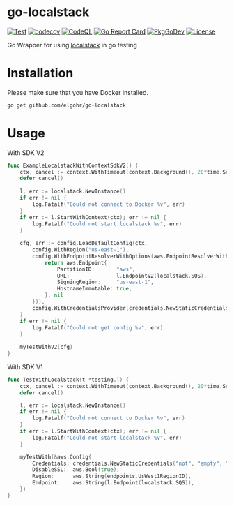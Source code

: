 # go-localstack

[![Test](https://github.com/khulnasoft-lab/go-localstack/workflows/Test/badge.svg)](https://github.com/khulnasoft-lab/go-localstack/actions/workflows/test.yml)
[![codecov](https://codecov.io/gh/khulnasoft-lab/go-localstack/branch/main/graph/badge.svg)](https://codecov.io/gh/khulnasoft-lab/go-localstack)
[![CodeQL](https://github.com/khulnasoft-lab/go-localstack/workflows/CodeQL/badge.svg)](https://github.com/khulnasoft-lab/go-localstack/actions/workflows/codeql-analysis.yml)
[![Go Report Card](https://goreportcard.com/badge/github.com/khulnasoft-lab/go-localstack)](https://goreportcard.com/khulnasoft-lab/github.com/khulnasoft-lab/go-localstack)
[![PkgGoDev](https://pkg.go.dev/badge/github.com/khulnasoft-lab/go-localstack)](https://pkg.go.dev/github.com/khulnasoft-lab/go-localstack)
[![License](https://img.shields.io/badge/License-Apache%202.0-blue.svg)](https://github.com/gojp/goreportcard/blob/master/LICENSE)

Go Wrapper for using [localstack](https://github.com/localstack/localstack) in go testing

# Installation

Please make sure that you have Docker installed.

```bash
go get github.com/elgohr/go-localstack
```

# Usage

With SDK V2
```go
func ExampleLocalstackWithContextSdkV2() {
    ctx, cancel := context.WithTimeout(context.Background(), 20*time.Second)
    defer cancel()
    
    l, err := localstack.NewInstance()
    if err != nil {
        log.Fatalf("Could not connect to Docker %v", err)
    }
    if err := l.StartWithContext(ctx); err != nil {
        log.Fatalf("Could not start localstack %v", err)
    }
    
    cfg, err := config.LoadDefaultConfig(ctx,
        config.WithRegion("us-east-1"),
        config.WithEndpointResolverWithOptions(aws.EndpointResolverWithOptionsFunc(func(_, _ string, _ ...interface{}) (aws.Endpoint, error) {
            return aws.Endpoint{
			    PartitionID:       "aws", 
			    URL:               l.EndpointV2(localstack.SQS), 
			    SigningRegion:     "us-east-1", 
			    HostnameImmutable: true,
		    }, nil
        })),
        config.WithCredentialsProvider(credentials.NewStaticCredentialsProvider("dummy", "dummy", "dummy")),
    )
    if err != nil {
        log.Fatalf("Could not get config %v", err)
    }
    
    myTestWithV2(cfg)
}
```

With SDK V1
```go
func TestWithLocalStack(t *testing.T) {
    ctx, cancel := context.WithTimeout(context.Background(), 20*time.Second)
    defer cancel()

    l, err := localstack.NewInstance()
    if err != nil {
        log.Fatalf("Could not connect to Docker %v", err)
    }
    if err := l.StartWithContext(ctx); err != nil {
        log.Fatalf("Could not start localstack %v", err)
    }

    myTestWith(&aws.Config{
        Credentials: credentials.NewStaticCredentials("not", "empty", ""),
        DisableSSL:  aws.Bool(true),
        Region:      aws.String(endpoints.UsWest1RegionID),
        Endpoint:    aws.String(l.Endpoint(localstack.SQS)),
    })
}
```

